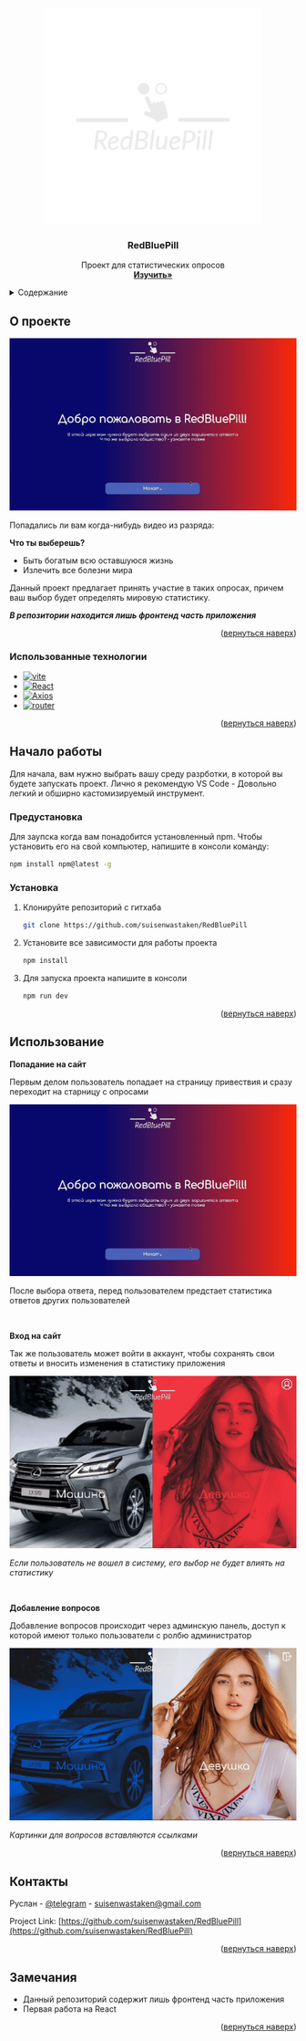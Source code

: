 <!-- Improved compatibility of вернуться наверх link: See: https://github.com/othneildrew/Best-README-Template/pull/73 -->
<a name="readme-top"></a>
<!--
*** Thanks for checking out the Best-README-Template. If you have a suggestion
*** that would make this better, please fork the repo and create a pull request
*** or simply open an issue with the tag "enhancement".
*** Don't forget to give the project a star!
*** Thanks again! Now go create something AMAZING! :D
-->



<!-- PROJECT SHIELDS -->
<!--
*** I'm using markdown "reference style" links for readability.
*** Reference links are enclosed in brackets [ ] instead of parentheses ( ).
*** See the bottom of this document for the declaration of the reference variables
*** for contributors-url, forks-url, etc. This is an optional, concise syntax you may use.
*** https://www.markdownguide.org/basic-syntax/#reference-style-links
-->
<!-- [![Contributors][contributors-shield]][contributors-url]
[![Forks][forks-shield]][forks-url]
[![Stargazers][stars-shield]][stars-url]
[![Issues][issues-shield]][issues-url]
[![MIT License][license-shield]][license-url]
[![LinkedIn][linkedin-shield]][linkedin-url] -->



<!-- PROJECT LOGO -->
<br />
<div align="center">
  <a href="https://github.com/suisenwastaken/RedBluePill">
    <img src="images/logo.png" alt="Logo" width="380" height="380">
  </a>

<h3 align="center">RedBluePill</h3>

  <p align="center">
    Проект для статистических опросов
    <br />
    <a href="https://github.com/suisenwastaken/RedBluePill"><strong>Изучить»</strong></a>
    <br />
  </p>
</div>



<!-- TABLE OF CONTENTS -->
<details>
  <summary>Содержание</summary>
  <ol>
    <li>
      <a href="#о-проекте">О проекте</a>
      <ul>
        <li><a href="#использованные-технологии">Использованные технологии</a></li>
      </ul>
    </li>
    <li>
      <a href="#начало-работы">Начало работы</a>
      <ul>
        <li><a href="#предустановка">Предустановка</a></li>
        <li><a href="#установка">Установка</a></li>
      </ul>
    </li>
    <li><a href="#использование">Использование</a></li>
    <li><a href="#контакты">Контакты</a></li>
    <li><a href="#замечания">Замечания</a></li>

  </ol>
</details>

<a name="about-the-project"></a>

<!-- ABOUT THE PROJECT -->
## О проекте

<div align="center">
  <img src="images/gif1.gif" alt="Logo" width="auto" height="auto">
</div>

Попадались ли вам когда-нибудь видео из разряда: 

**Что ты выберешь?**
* Быть богатым всю оставшуюся жизнь
* Излечить все болезни мира

Данный проект предлагает принять участие в таких опросах, причем ваш выбор будет определять мировую статистику.

***В репозитории находится лишь фронтенд часть приложения***

<p align="right">(<a href="#readme-top">вернуться наверх</a>)</p>



### Использованные технологии

* [![vite][vite]][vite-url]
* [![React][React.js]][React-url]
* [![Axios][Axios]][Axios-url]
* [![router][router]][router-url]


<p align="right">(<a href="#readme-top">вернуться наверх</a>)</p>



<!-- GETTING STARTED -->
## Начало работы

Для начала, вам нужно выбрать вашу среду разрботки, в которой вы будете запускать проект. Лично я рекомендую VS Code - Довольно легкий и обширно кастомизируемый инструмент.

### Предустановка

Для заупска когда вам понадобится установленный npm. Чтобы установить его на свой компьютер, напишите в консоли команду:
  ```sh
  npm install npm@latest -g
  ```

### Установка

1. Клонируйте репозиторий с гитхаба 
   ```sh
   git clone https://github.com/suisenwastaken/RedBluePill
   ```
2. Установите все зависимости для работы проекта
   ```sh
   npm install
   ```
3. Для запуска проекта напишите в консоли
    ```sh
    npm run dev
    ```

<p align="right">(<a href="#readme-top">вернуться наверх</a>)</p>



<!-- USAGE EXAMPLES -->
## Использование

**Попадание на сайт**

Первым делом пользователь попадает на страницу привествия и сразу переходит на старницу с опросами

<div align="center">
  <img src="images/gif1.gif" alt="Logo" width="auto" height="auto">
</div>
 
 После выбора ответа, перед пользователем предстает статистика ответов других пользователей

<br>

 **Вход на сайт**

Так же пользователь может войти в аккаунт, чтобы сохранять свои ответы и вносить изменения в статистику приложения

<div align="center">
  <img src="images/gif2.gif" alt="Logo" width="auto" height="auto">
</div>
 
_Если пользователь не вошел в систему, его выбор не будет влиять на статистику_

<br>

 **Добавление вопросов**

Добавление вопросов происходит через админскую панель, доступ к которой имеют только пользователи с ролбю администратор

<div align="center">
  <img src="images/gif3.gif" alt="Logo" width="auto" height="auto">
</div>
 
_Картинки для вопросов вставляются ссылками_



<p align="right">(<a href="#readme-top">вернуться наверх</a>)</p>



<a name="#contacts"></a>
<!--
<!-- CONTACT -->
## Контакты

Руслан - [@telegram](https://t.me/suisenwastaken) - suisenwastaken@gmail.com

Project Link: [https://github.com/suisenwastaken/RedBluePill](https://github.com/suisenwastaken/RedBluePill)

<p align="right">(<a href="#readme-top">вернуться наверх</a>)</p>



<!-- ACKNOWLEDGMENTS -->
## Замечания

* Данный репозиторий содержит лишь фронтенд часть приложения
* Первая работа на React

<p align="right">(<a href="#readme-top">вернуться наверх</a>)</p>



<!-- MARKDOWN LINKS & IMAGES -->
<!-- https://www.markdownguide.org/basic-syntax/#reference-style-links -->
[contributors-shield]: https://img.shields.io/github/contributors/github_username/repo_name.svg?style=for-the-badge
[contributors-url]: https://github.com/github_username/repo_name/graphs/contributors
[forks-shield]: https://img.shields.io/github/forks/github_username/repo_name.svg?style=for-the-badge
[forks-url]: https://github.com/github_username/repo_name/network/members
[stars-shield]: https://img.shields.io/github/stars/github_username/repo_name.svg?style=for-the-badge
[stars-url]: https://github.com/github_username/repo_name/stargazers
[issues-shield]: https://img.shields.io/github/issues/github_username/repo_name.svg?style=for-the-badge
[issues-url]: https://github.com/github_username/repo_name/issues
[license-shield]: https://img.shields.io/github/license/github_username/repo_name.svg?style=for-the-badge
[license-url]: https://github.com/github_username/repo_name/blob/master/LICENSE.txt
[linkedin-shield]: https://img.shields.io/badge/-LinkedIn-black.svg?style=for-the-badge&logo=linkedin&colorB=555
[linkedin-url]: https://linkedin.com/in/linkedin_username
[React.js]: https://img.shields.io/badge/React-20232A?style=for-the-badge&logo=react&logoColor=61DAFB
[React-url]: https://reactjs.org/
[Axios]: https://img.shields.io/badge/axios-671ddf?&style=for-the-badge&logo=axios&logoColor=white
[Axios-url]: https://axios-http.com/docs/intro
[npm]: https://img.shields.io/badge/npm-CB3837?style=for-the-badge&logo=npm&logoColor=white
[npm-url]: https://docs.npmjs.com/
[router]: https://img.shields.io/badge/React_Router-CA4245?style=for-the-badge&logo=react-router&logoColor=white
[router-url]: https://reactrouter.com/en/main
[vite]: https://img.shields.io/badge/Vite-B73BFE?style=for-the-badge&logo=vite&logoColor=FFD62E
[vite-url]: https://vitejs.dev/


